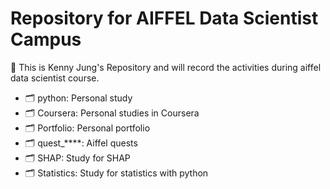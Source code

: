 # Repository for AIFFEL Data Scientist Campus

🚀 This is Kenny Jung's Repository and will record the activities during aiffel data scientist course.

- 🗂️ python: Personal study
- 🗂️ Coursera: Personal studies in Coursera
- 🗂️ Portfolio: Personal portfolio
- 🗂️ quest_****: Aiffel quests
- 🗂️ SHAP: Study for SHAP
- 🗂️ Statistics: Study for statistics with python 

